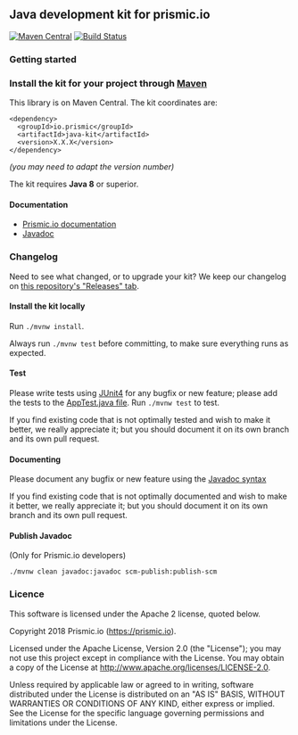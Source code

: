 ## Java development kit for prismic.io

[![Maven Central](https://maven-badges.herokuapp.com/maven-central/io.prismic/java-kit/badge.svg)](https://maven-badges.herokuapp.com/maven-central/io.prismic/java-kit)
[![Build Status](https://api.travis-ci.org/prismicio/java-kit.png)](https://travis-ci.org/prismicio/java-kit)

### Getting started

### Install the kit for your project through [Maven](http://maven.apache.org/)

This library is on Maven Central. The kit coordinates are:

```
<dependency>
  <groupId>io.prismic</groupId>
  <artifactId>java-kit</artifactId>
  <version>X.X.X</version>
</dependency>
```

_(you may need to adapt the version number)_

The kit requires **Java 8** or superior.

#### Documentation

- [Prismic.io documentation](./docs)
- [Javadoc](http://prismicio.github.io/java-kit/)

### Changelog

Need to see what changed, or to upgrade your kit? We keep our changelog on [this repository's "Releases" tab](https://github.com/prismicio/java-kit/releases).

#### Install the kit locally

Run `./mvnw install`.

Always run `./mvnw test` before committing, to make sure everything runs as expected.

#### Test

Please write tests using [JUnit4](http://junit.org/junit4/) for any bugfix or new feature; please add the tests to the [AppTest.java file](https://github.com/prismicio/java-kit/blob/master/src/test/java/io/prismic/AppTest.java). Run `./mvnw test` to test.

If you find existing code that is not optimally tested and wish to make it better, we really appreciate it; but you should document it on its own branch and its own pull request.

#### Documenting

Please document any bugfix or new feature using the [Javadoc syntax](https://docs.oracle.com/javase/8/docs/technotes/tools/windows/javadoc.html)

If you find existing code that is not optimally documented and wish to make it better, we really appreciate it; but you should document it on its own branch and its own pull request.

#### Publish Javadoc

(Only for Prismic.io developers)

    ./mvnw clean javadoc:javadoc scm-publish:publish-scm

### Licence

This software is licensed under the Apache 2 license, quoted below.

Copyright 2018 Prismic.io (https://prismic.io).

Licensed under the Apache License, Version 2.0 (the "License"); you may not use this project except in compliance with the License. You may obtain a copy of the License at http://www.apache.org/licenses/LICENSE-2.0.

Unless required by applicable law or agreed to in writing, software distributed under the License is distributed on an "AS IS" BASIS, WITHOUT WARRANTIES OR CONDITIONS OF ANY KIND, either express or implied. See the License for the specific language governing permissions and limitations under the License.
